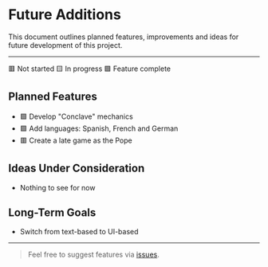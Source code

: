 # Future Additions

This document outlines planned features, improvements and ideas for future development of this project.

---

🟥 Not started 
🟨 In progress 
🟩 Feature complete

## Planned Features

- 🟩 Develop "Conclave" mechanics
- 🟩 Add languages: Spanish, French and German
- 🟥 Create a late game as the Pope

## Ideas Under Consideration

- Nothing to see for now

## Long-Term Goals

- Switch from text-based to UI-based

---

> Feel free to suggest features via [issues](https://github.com/Astronomy20/FumataBianca/issues).
